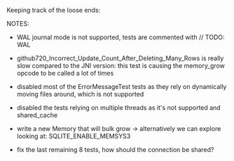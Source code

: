 Keeping track of the loose ends:

NOTES:
- WAL journal mode is not supported, tests are commented with // TODO: WAL
- github720_Incorrect_Update_Count_After_Deleting_Many_Rows is really slow compared to the JNI version: this test is causing the memory_grow opcode to be called a lot of times
- disabled most of the ErrorMessageTest tests as they rely on dynamically moving files around, which is not supported
- disabled the tests relying on multiple threads as it's not supported and shared_cache

- write a new Memory that will bulk grow -> alternatively we can explore looking at: SQLITE_ENABLE_MEMSYS3
- fix the last remaining 8 tests, how should the connection be shared?

